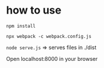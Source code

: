 # how to use 
`npm install`

`npx webpack -c webpack.config.js`

`node serve.js` => serves files in ./dist

Open localhost:8000 in your browser


